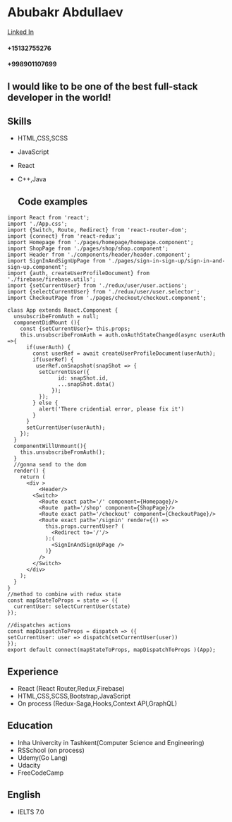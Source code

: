 
# Abubakr Abdullaev

[Linked In](https://www.linkedin.com/in/abubakr-abdi-abdullaev-358557150/)
#### +15132755276
#### +998901107699

## I would like to be one of the best full-stack developer in the world! 

## Skills
+ HTML,CSS,SCSS
+ JavaScript
+ React
+ C++,Java


  ## Code examples

```React
import React from 'react';
import './App.css';
import {Switch, Route, Redirect} from 'react-router-dom';
import {connect} from 'react-redux';
import Homepage from './pages/homepage/homepage.component';
import ShopPage from './pages/shop/shop.component';
import Header from './components/header/header.component';
import SignInAndSignUpPage from './pages/sign-in-sign-up/sign-in-and-sign-up.component';
import {auth, createUserProfileDocument} from './firebase/firebase.utils';
import {setCurrentUser} from './redux/user/user.actions'; 
import {selectCurrentUser} from './redux/user/user.selector';
import CheckoutPage from './pages/checkout/checkout.component';

class App extends React.Component {
  unsubscribeFromAuth = null;
  componentDidMount (){ 
    const {setCurrentUser}= this.props;
    this.unsubscribeFromAuth = auth.onAuthStateChanged(async userAuth =>{
      if(userAuth) {
        const userRef = await createUserProfileDocument(userAuth);
        if(userRef) {
         userRef.onSnapshot(snapShot => {
          setCurrentUser({
                id: snapShot.id,
                ...snapShot.data()
              });
          });
        } else {
          alert('There cridential error, please fix it')
        }
      }
      setCurrentUser(userAuth);
    });  
  }
  componentWillUnmount(){
    this.unsubscribeFromAuth();
  }
  //gonna send to the dom 
  render() { 
    return (
      <div >
          <Header/>
        <Switch>
          <Route exact path='/' component={Homepage}/>
          <Route  path='/shop' component={ShopPage}/>  
          <Route exact path='/checkout' component={CheckoutPage}/>  
          <Route exact path='/signin' render={() => 
            this.props.currentUser? (
              <Redirect to='/'/>
            ):(
              <SignInAndSignUpPage />
            )} 
          />
        </Switch>
      </div>
    );
  }
}
//method to combine with redux state
const mapStateToProps = state => ({
  currentUser: selectCurrentUser(state)
});
 
//dispatches actions
const mapDispatchToProps = dispatch => ({
setCurrentUser: user => dispatch(setCurrentUser(user))
});
export default connect(mapStateToProps, mapDispatchToProps )(App);
```
## Experience 
+ React (React Router,Redux,Firebase)
+ HTML,CSS,SCSS,Bootstrap,JavaScript
+ On process (Redux-Saga,Hooks,Context API,GraphQL)

## Education

 + Inha Univercity in Tashkent(Computer Science and Engineering)
+ RSSchool (on process)
+ Udemy(Go Lang)
 + Udacity
 + FreeCodeCamp
 
 ## English 
 +    IELTS 7.0
 
